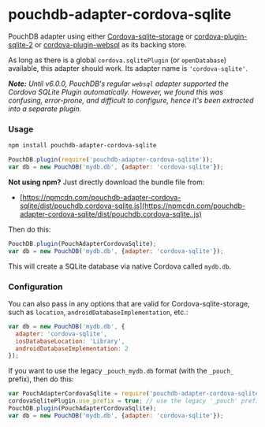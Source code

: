 pouchdb-adapter-cordova-sqlite
======

PouchDB adapter using either [Cordova-sqlite-storage](https://github.com/litehelpers/Cordova-sqlite-storage) or 
[cordova-plugin-sqlite-2](https://github.com/nolanlawson/cordova-plugin-sqlite-2) or 
[cordova-plugin-websql](https://github.com/Microsoft/cordova-plugin-websql) as its backing store.

As long as there is a global `cordova.sqlitePlugin` (or `openDatabase`) available, this adapter should work. Its adapter name is `'cordova-sqlite'`.

_**Note:** Until v6.0.0, PouchDB's regular `websql` adapter supported the Cordova SQLite Plugin automatically. However, we found this
was confusing, error-prone, and difficult to configure, hence it's been extracted into a separate plugin._

### Usage

```bash
npm install pouchdb-adapter-cordova-sqlite
```

```js
PouchDB.plugin(require('pouchdb-adapter-cordova-sqlite'));
var db = new PouchDB('mydb.db', {adapter: 'cordova-sqlite'});
```

**Not using npm?** Just directly download the bundle file from:

  - [https://npmcdn.com/pouchdb-adapter-cordova-sqlite/dist/pouchdb.cordova-sqlite.js](https://npmcdn.com/pouchdb-adapter-cordova-sqlite/dist/pouchdb.cordova-sqlite..js)

Then do this:

```js
PouchDB.plugin(PouchAdapterCordovaSqlite);
var db = new PouchDB('mydb.db', {adapter: 'cordova-sqlite'});
```

This will create a SQLite database via native Cordova called `mydb.db`.

### Configuration

You can also pass in any options that are valid for Cordova-sqlite-storage, such as `location`, 
`androidDatabaseImplementation`, etc.:

```js
var db = new PouchDB('mydb.db', {
  adapter: 'cordova-sqlite',
  iosDatabaseLocation: 'Library',
  androidDatabaseImplementation: 2
});
```

If you want to use the legacy `_pouch_mydb.db` format (with the `_pouch_` prefix), then do this:

```js
var PouchAdapterCordovaSqlite = require('pouchdb-adapter-cordova-sqlite');
cordovaSqlitePlugin.use_prefix = true; // use the legacy '_pouch' prefix
PouchDB.plugin(PouchAdapterCordovaSqlite);
var db = new PouchDB('mydb.db', {adapter: 'cordova-sqlite'});
```